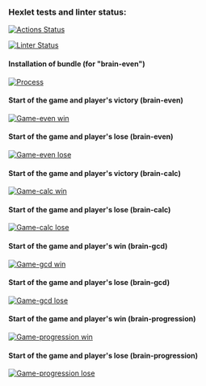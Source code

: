 ### Hexlet tests and linter status:

[![Actions Status](https://github.com/usergitvv/frontend-project-lvl1/workflows/hexlet-check/badge.svg)](https://github.com/usergitvv/frontend-project-lvl1/actions)

[![Linter Status](https://github.com/usergitvv/frontend-project-lvl1/workflows/git-hub-check/badge.svg)](https://github.com/usergitvv/frontend-project-lvl1/actions)

#### Installation of bundle (for "brain-even")

[![Process](https://asciinema.org/a/1yYoUghHIT9z7kcHf6b4IYQUj.svg)](https://asciinema.org/a/1yYoUghHIT9z7kcHf6b4IYQUj)

#### Start of the game and player's victory (brain-even)

[![Game-even win](https://asciinema.org/a/M2uXUn07MjgR9koY3DVbQfXXR.svg)](https://asciinema.org/a/M2uXUn07MjgR9koY3DVbQfXXR)

#### Start of the game and player's lose (brain-even)

[![Game-even lose](https://asciinema.org/a/KIftlqiDFySckXrrfKN0wtyxB.svg)](https://asciinema.org/a/KIftlqiDFySckXrrfKN0wtyxB)

#### Start of the game and player's victory (brain-calc)

[![Game-calc win](https://asciinema.org/a/s5jQUoeaps0UFDihENiM51ZO6.svg)](https://asciinema.org/a/s5jQUoeaps0UFDihENiM51ZO6)

#### Start of the game and player's lose (brain-calc)

[![Game-calc lose](https://asciinema.org/a/yytPti9lgFFuw5GABcjD3JCbL.svg)](https://asciinema.org/a/yytPti9lgFFuw5GABcjD3JCbL)

#### Start of the game and player's win (brain-gcd)

[![Game-gcd win](https://asciinema.org/a/NevJYGgMVeOxgwf1ej2jdTeGk.svg)](https://asciinema.org/a/NevJYGgMVeOxgwf1ej2jdTeGk)

#### Start of the game and player's lose (brain-gcd)

[![Game-gcd lose](https://asciinema.org/a/Ui9BVTs5ChtdYnx12RhXoFJ1x.svg)](https://asciinema.org/a/Ui9BVTs5ChtdYnx12RhXoFJ1x)

#### Start of the game and player's win (brain-progression)

[![Game-progression win](https://asciinema.org/a/los11I4LMUMUTIVY0ci9Tk6vt.svg)](https://asciinema.org/a/los11I4LMUMUTIVY0ci9Tk6vt)

#### Start of the game and player's lose (brain-progression)

[![Game-progression lose](https://asciinema.org/a/66toYvCNRUWDQuueeZPz6rOLi.svg)](https://asciinema.org/a/66toYvCNRUWDQuueeZPz6rOLi)
